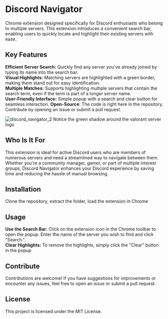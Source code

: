 # Discord Navigator
Chrome extension designed specifically for Discord enthusiasts who belong to multiple servers. This extension introduces a convenient search bar, enabling users to quickly locate and highlight their existing servers with ease.

## Key Features
**Efficient Server Search:** Quickly find any server you've already joined by typing its name into the search bar.  
**Visual Highlights:** Matching servers are highlighted with a green border, making them stand out for easy identification.  
**Multiple Matches:** Supports highlighting multiple servers that contain the search term, even if the term is part of a longer server name.  
**User-Friendly Interface:** Simple popup with a search and clear button for seamless interaction.
**Open-Source**: The code is right here in the repository. Contribute by opening an issue or submit a pull request.

![discord_navigator_2](https://github.com/user-attachments/assets/841d2dfd-6ef7-47f2-935f-8287acc0e6bf)
Notice the green shadow around the valorant server logo

## Who Is It For
This extension is ideal for active Discord users who are members of numerous servers and need a streamlined way to navigate between them. Whether you're a community manager, gamer, or part of multiple interest groups, Discord Navigator enhances your Discord experience by saving time and reducing the hassle of manual browsing.

## Installation
Clone the repository, extract the folder, load the extension in Chrome

## Usage
**Use the Search Bar:** Click on the extension icon in the Chrome toolbar to open the popup. Enter the name of the server you wish to find and click "Search.".  
**Clear Highlights:** To remove the highlights, simply click the "Clear" button in the popup

## Contribute
Contributions are welcome! If you have suggestions for improvements or encounter any issues, feel free to open an issue or submit a pull request.

## License
This project is licensed under the MIT License.
